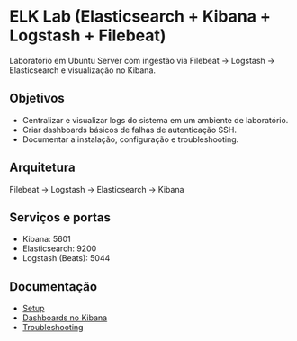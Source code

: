# ELK Lab (Elasticsearch + Kibana + Logstash + Filebeat)

Laboratório em Ubuntu Server com ingestão via Filebeat → Logstash → Elasticsearch e visualização no Kibana.

## Objetivos
- Centralizar e visualizar logs do sistema em um ambiente de laboratório.
- Criar dashboards básicos de falhas de autenticação SSH.
- Documentar a instalação, configuração e troubleshooting.

## Arquitetura
Filebeat → Logstash → Elasticsearch → Kibana

## Serviços e portas
- Kibana: 5601
- Elasticsearch: 9200
- Logstash (Beats): 5044

## Documentação
- [Setup](docs/01-setup.md)
- [Dashboards no Kibana](docs/02-kibana-dashboards.md)
- [Troubleshooting](docs/03-troubleshooting.md)

